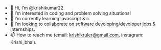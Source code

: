 - 👋 Hi, I’m @krishikumar22
- 👀 I’m interested in coding and problem solving situations!
- 🌱 I’m currently learning javascript & c.
- 💞️ I’m looking to collaborate on software devoloping/devoloper jobs & internships.
- 📫 How to reach me (email: krishikruler@gmail.com, instagram: Krishi_bhai).


